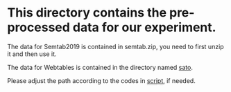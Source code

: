 # This directory contains the pre-processed data for our experiment.
The data for Semtab2019 is contained in semtab.zip, you need to first unzip it and then use it.

The data for Webtables is contained in the directory named [sato](./sato/).

Please adjust the path according to the codes in [script]([./scripts/](https://github.com/fedora2022/FEDORA-ICDM/tree/main/scripts)), if needed.
